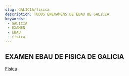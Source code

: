 ```yaml
---
slug: GALICIA/fisica
description: TODOS ENEXAMENS DE EBAU DE GALICIA
keywords:
 - GALICIA
 - EXAMEN
 - EBAU
 - fisica
---
```

## EXAMEN EBAU DE FISICA DE GALICIA
[Fisica](https://drive.google.com/drive/folders/1VY9OKAN71GUJFTWKqlfQkUwGVldFzx-K?usp=sharing)
